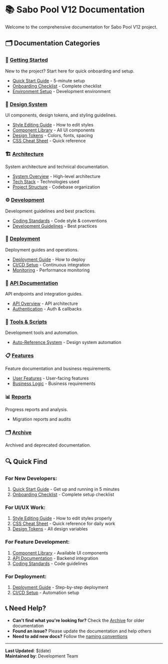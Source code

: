 # 📚 Sabo Pool V12 Documentation

Welcome to the comprehensive documentation for Sabo Pool V12 project.

## 🗂️ Documentation Categories

### 🚀 [Getting Started](./01-getting-started/)
New to the project? Start here for quick onboarding and setup.
- [Quick Start Guide](./01-getting-started/quick-start.md) - 5-minute setup
- [Onboarding Checklist](./01-getting-started/onboarding-checklist.md) - Complete checklist
- [Environment Setup](./01-getting-started/onboarding-guide.md) - Development environment

### 🎨 [Design System](./02-design-system/)
UI components, design tokens, and styling guidelines.
- [Style Editing Guide](./02-design-system/style-editing.md) - How to edit styles
- [Component Library](./02-design-system/components.md) - All UI components
- [Design Tokens](./02-design-system/design-tokens.md) - Colors, fonts, spacing
- [CSS Cheat Sheet](./02-design-system/css-cheat-sheet.md) - Quick reference

### 🏗️ [Architecture](./03-architecture/)
System architecture and technical documentation.
- [System Overview](./03-architecture/overview.md) - High-level architecture
- [Tech Stack](./03-architecture/tech-stack.md) - Technologies used
- [Project Structure](./03-architecture/project-structure.md) - Codebase organization

### ⚙️ [Development](./04-development/)
Development guidelines and best practices.
- [Coding Standards](./04-development/coding-standards.md) - Code style & conventions
- [Development Guidelines](./04-development/guidelines.md) - Best practices

### 🚀 [Deployment](./05-deployment/)
Deployment guides and operations.
- [Deployment Guide](./05-deployment/deployment-guide.md) - How to deploy
- [CI/CD Setup](./05-deployment/ci-cd-setup.md) - Continuous integration
- [Monitoring](./05-deployment/monitoring.md) - Performance monitoring

### 📡 [API Documentation](./06-api/)
API endpoints and integration guides.
- [API Overview](./06-api/api-overview.md) - API architecture
- [Authentication](./06-api/authentication.md) - Auth & callbacks

### 🔧 [Tools & Scripts](./07-tools/)
Development tools and automation.
- [Auto-Reference System](./07-tools/auto-reference-system.md) - Design system automation

### 📋 [Features](./08-features/)
Feature documentation and business requirements.
- [User Features](./08-features/user-features.md) - User-facing features
- [Business Logic](./08-features/business-logic.md) - Business requirements

### 📊 [Reports](./09-reports/)
Progress reports and analysis.
- Migration reports and audits

### 🗂️ [Archive](./10-archive/)
Archived and deprecated documentation.

## 🔍 Quick Find

### For New Developers:
1. [Quick Start Guide](./01-getting-started/quick-start.md) - Get up and running in 5 minutes
2. [Onboarding Checklist](./01-getting-started/onboarding-checklist.md) - Complete setup checklist

### For UI/UX Work:
1. [Style Editing Guide](./02-design-system/style-editing.md) - How to edit styles properly
2. [CSS Cheat Sheet](./02-design-system/css-cheat-sheet.md) - Quick reference for daily work
3. [Design Tokens](./02-design-system/design-tokens.md) - All design variables

### For Feature Development:
1. [Component Library](./02-design-system/components.md) - Available UI components
2. [API Documentation](./06-api/api-overview.md) - Backend integration
3. [Coding Standards](./04-development/coding-standards.md) - Code guidelines

### For Deployment:
1. [Deployment Guide](./05-deployment/deployment-guide.md) - Step-by-step deployment
2. [CI/CD Setup](./05-deployment/ci-cd-setup.md) - Automation setup

## 📞 Need Help?

- **Can't find what you're looking for?** Check the [Archive](./10-archive/) for older documentation
- **Found an issue?** Please update the documentation and help others
- **Need to add new docs?** Follow the [naming conventions](./10-archive/reorganization-plan.md)

---

**Last Updated**: $(date)  
**Maintained by**: Development Team
